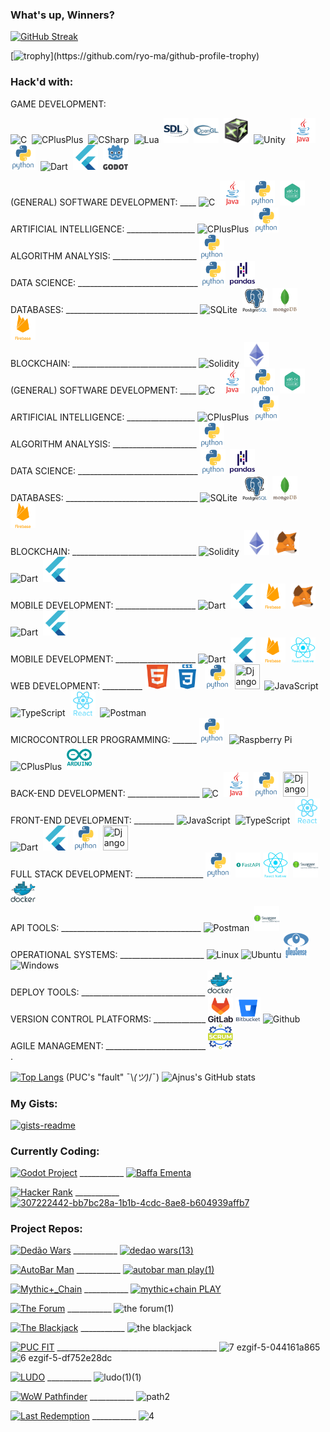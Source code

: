 ### What's up, Winners?

[![GitHub Streak](https://github-readme-streak-stats-jam-ajna-soares-projects.vercel.app/?user=Ajnus&theme=dark&background=000000)](https://git.io/streak-stats)

[![trophy](https://github-profile-trophy.vercel.app/?username=Ajnus&theme=matrix&no-frame=true&column=4&rank=-?)](https://github.com/ryo-ma/github-profile-trophy)

### Hack'd with:
<div>
  GAME DEVELOPMENT:
  
  <img src="https://skillicons.dev/icons?i=c" title="C" alt="C" width="40" height="40"/>&nbsp;
  <img src="https://skillicons.dev/icons?i=cpp" title="CPlusPlus" alt="CPlusPlus" width="40" height="40"/>&nbsp;
  <img src="https://skillicons.dev/icons?i=cs" title="CSharp" alt="CSharp" width="40" height="40"/>&nbsp;
  <img src="https://skillicons.dev/icons?i=lua" title="Lua" alt="Lua" width="40" height="40"/>&nbsp;
  <img src="https://github.com/devicons/devicon/blob/master/icons/sdl/sdl-original.svg" title="SDL" alt="SDL" width="40" height="40"/>&nbsp;
  <img src="https://github.com/devicons/devicon/blob/master/icons/opengl/opengl-original.svg" title="OpenGL" alt="OpenGL" width="40" height="40"/>&nbsp;
  <img src="https://github.com/Ajnus/Ajnus/blob/main/directx.png" title="DirectX/Direct3D" alt="DirectX/Direct3D" width="40" height="40"/>&nbsp;
<img src="https://skillicons.dev/icons?i=unity" title="Unity" title="Unity" alt="Unity" width="40" height="40"/>&nbsp;
  <img src="https://github.com/devicons/devicon/blob/master/icons/java/java-original-wordmark.svg" title="Java" alt="Java" width="40" height="40"/>&nbsp;
  <img src="https://github.com/devicons/devicon/blob/master/icons/python/python-original-wordmark.svg" title="Python" alt="Python" width="40" height="40"/>&nbsp;
  <img src="https://skillicons.dev/icons?i=dart" title="Dart" alt="Dart" width="40" height="40"/>&nbsp;
  <img src="https://github.com/devicons/devicon/blob/master/icons/flutter/flutter-original.svg" title="Flutter" alt="Flutter" width="40" height="40"/>&nbsp;
  <img src="https://github.com/devicons/devicon/blob/master/icons/godot/godot-original-wordmark.svg" title="Flutter" alt="Flutter" width="40" height="40"/>&nbsp;
</div>
<div>
  (GENERAL) SOFTWARE DEVELOPMENT: ____
  <img src="https://skillicons.dev/icons?i=c" title="C" alt="C" width="40" height="40"/>&nbsp;
  <img src="https://github.com/devicons/devicon/blob/master/icons/java/java-original-wordmark.svg" title="Java" alt="Java" width="40" height="40"/>&nbsp;
  <img src="https://github.com/devicons/devicon/blob/master/icons/python/python-original-wordmark.svg" title="Python" alt="Python" width="40" height="40"/>&nbsp;
  <img src="https://github.com/Ajnus/Ajnus/blob/main/assembly.png" title="Assembly" alt="Assembly" width="40" height="40"/>&nbsp;
</div>
<div>
  ARTIFICIAL INTELLIGENCE: _________________
  <img src="https://skillicons.dev/icons?i=cpp" title="CPlusPlus" alt="CPlusPlus" width="40" height="40"/>&nbsp;
  <img src="https://github.com/devicons/devicon/blob/master/icons/python/python-original-wordmark.svg" title="Python" alt="Python" width="40" height="40"/>&nbsp;
</div>
<div>
  ALGORITHM ANALYSIS: _____________________
  <img src="https://github.com/devicons/devicon/blob/master/icons/python/python-original-wordmark.svg" title="Python" alt="Python" width="40" height="40"/>&nbsp;
</div>
<div>
  DATA SCIENCE: ______________________________
  <img src="https://github.com/devicons/devicon/blob/master/icons/python/python-original-wordmark.svg" title="Python" alt="Python" width="40" height="40"/>&nbsp;
  <img src="https://github.com/devicons/devicon/blob/master/icons/pandas/pandas-original-wordmark.svg" title="Pandas" alt="Pandas" width="40" height="40"/>&nbsp;
</div>
<div>
  DATABASES: _________________________________
  <img src="https://skillicons.dev/icons?i=sqlite" title="SQLite" alt="SQLite" width="40" height="40"/>&nbsp;
  <img src="https://github.com/devicons/devicon/blob/master/icons/postgresql/postgresql-original-wordmark.svg" title="ProstgreSQL" alt="ProstgreSQL" width="40" height="40"/>&nbsp;  
  <img src="https://github.com/devicons/devicon/blob/master/icons/mongodb/mongodb-original-wordmark.svg" title="MongoDB" alt="MongoDB" width="40" height="40"/>&nbsp;
  <img src="https://github.com/devicons/devicon/blob/master/icons/firebase/firebase-plain-wordmark.svg" title="Firebase" alt="Firebase" width="40" height="40"/>&nbsp;
</div>
<div>
  BLOCKCHAIN: _______________________________
  <img src="https://skillicons.dev/icons?i=solidity" title="Solidity" alt="Solidity" width="40" height="40"/>&nbsp;
  <img src="https://github.com/Ajnus/Ajnus/blob/main/png-transparent-ethereum-classic-computer-icons-cryptocurrency-symbol-symbol-miscellaneous-blue-angle-thumbnail-removebg-preview.png" title="Ethereum" alt="Ethereum" width="40" height="40"/>&nbsp;
</div>
<div>
  (GENERAL) SOFTWARE DEVELOPMENT: ____
  <img src="https://skillicons.dev/icons?i=c" title="C" alt="C" width="40" height="40"/>&nbsp;
  <img src="https://github.com/devicons/devicon/blob/master/icons/java/java-original-wordmark.svg" title="Java" alt="Java" width="40" height="40"/>&nbsp;
  <img src="https://github.com/devicons/devicon/blob/master/icons/python/python-original-wordmark.svg" title="Python" alt="Python" width="40" height="40"/>&nbsp;
  <img src="https://github.com/Ajnus/Ajnus/blob/main/assembly.png" title="Assembly" alt="Assembly" width="40" height="40"/>&nbsp;
</div>
<div>
  ARTIFICIAL INTELLIGENCE: _________________
  <img src="https://skillicons.dev/icons?i=cpp" title="CPlusPlus" alt="CPlusPlus" width="40" height="40"/>&nbsp;
  <img src="https://github.com/devicons/devicon/blob/master/icons/python/python-original-wordmark.svg" title="Python" alt="Python" width="40" height="40"/>&nbsp;
</div>
<div>
  ALGORITHM ANALYSIS: _____________________
  <img src="https://github.com/devicons/devicon/blob/master/icons/python/python-original-wordmark.svg" title="Python" alt="Python" width="40" height="40"/>&nbsp;
</div>
<div>
  DATA SCIENCE: ______________________________
  <img src="https://github.com/devicons/devicon/blob/master/icons/python/python-original-wordmark.svg" title="Python" alt="Python" width="40" height="40"/>&nbsp;
  <img src="https://github.com/devicons/devicon/blob/master/icons/pandas/pandas-original-wordmark.svg" title="Pandas" alt="Pandas" width="40" height="40"/>&nbsp;
</div>
<div>
  DATABASES: _________________________________
  <img src="https://skillicons.dev/icons?i=sqlite" title="SQLite" alt="SQLite" width="40" height="40"/>&nbsp;
  <img src="https://github.com/devicons/devicon/blob/master/icons/postgresql/postgresql-original-wordmark.svg" title="ProstgreSQL" alt="ProstgreSQL" width="40" height="40"/>&nbsp;  
  <img src="https://github.com/devicons/devicon/blob/master/icons/mongodb/mongodb-original-wordmark.svg" title="MongoDB" alt="MongoDB" width="40" height="40"/>&nbsp;
  <img src="https://github.com/devicons/devicon/blob/master/icons/firebase/firebase-plain-wordmark.svg" title="Firebase" alt="Firebase" width="40" height="40"/>&nbsp;
</div>
<div>
  BLOCKCHAIN: _______________________________
  <img src="https://skillicons.dev/icons?i=solidity" title="Solidity" alt="Solidity" width="40" height="40"/>&nbsp;
  <img src="https://github.com/Ajnus/Ajnus/blob/main/png-transparent-ethereum-classic-computer-icons-cryptocurrency-symbol-symbol-miscellaneous-blue-angle-thumbnail-removebg-preview.png" title="Ethereum" alt="Ethereum" width="40" height="40"/>&nbsp;
  <img src="https://github.com/Ajnus/Ajnus/blob/main/metamask.png" title="MetaMask" alt="MetaMask" width="40" height="40"/>&nbsp;
  <img src="https://skillicons.dev/icons?i=dart" title="Dart" alt="Dart" width="40" height="40"/>&nbsp;
  <img src="https://github.com/devicons/devicon/blob/master/icons/flutter/flutter-original.svg" title="Flutter" alt="Flutter" width="40" height="40"/>&nbsp;
</div>
<div>
  MOBILE DEVELOPMENT: ____________________
  <img src="https://skillicons.dev/icons?i=dart" title="Dart" alt="Dart" width="40" height="40"/>&nbsp;
  <img src="https://github.com/devicons/devicon/blob/master/icons/flutter/flutter-original.svg" title="Flutter" alt="Flutter" width="40" height="40"/>&nbsp;
  <img src="https://github.com/devicons/devicon/blob/master/icons/firebase/firebase-plain-wordmark.svg" title="Firebase" alt="Firebase" width="40" height="40"/>&nbsp;
  <img src="https://github.com/Ajnus/Ajnus/blob/main/metamask.png" title="MetaMask" alt="MetaMask" width="40" height="40"/>&nbsp;
  <img src="https://skillicons.dev/icons?i=dart" title="Dart" alt="Dart" width="40" height="40"/>&nbsp;
  <img src="https://github.com/devicons/devicon/blob/master/icons/flutter/flutter-original.svg" title="Flutter" alt="Flutter" width="40" height="40"/>&nbsp;
</div>
<div>
  MOBILE DEVELOPMENT: ____________________
  <img src="https://skillicons.dev/icons?i=dart" title="Dart" alt="Dart" width="40" height="40"/>&nbsp;
  <img src="https://github.com/devicons/devicon/blob/master/icons/flutter/flutter-original.svg" title="Flutter" alt="Flutter" width="40" height="40"/>&nbsp;
  <img src="https://github.com/devicons/devicon/blob/master/icons/firebase/firebase-plain-wordmark.svg" title="Firebase" alt="Firebase" width="40" height="40"/>&nbsp;
  <img src="https://github.com/Ajnus/Ajnus/blob/main/react_native.png" title="React Native" alt="React Native" width="40" height="40"/>&nbsp;
</div>
<div>WEB DEVELOPMENT: __________
  <img src="https://github.com/devicons/devicon/blob/master/icons/html5/html5-original.svg" title="HTML5" alt="HTML" width="40" height="40"/>&nbsp;
  <img src="https://github.com/devicons/devicon/blob/master/icons/css3/css3-plain-wordmark.svg"  title="CSS3" alt="CSS" width="40" height="40"/>&nbsp;
  <img src="https://github.com/devicons/devicon/blob/master/icons/python/python-original-wordmark.svg" title="Python" alt="Python" width="40" height="40"/>&nbsp;
  <img src="https://skillicons.dev/icons?i=django" title="Django" **alt="Django" width="40" height="40"/>&nbsp;
  <img src="https://skillicons.dev/icons?i=js" title="JavaScript" alt="JavaScript" width="40" height="40"/>&nbsp;
  <img src="https://skillicons.dev/icons?i=ts" title="TypeScript" alt="TypeScript" width="40" height="40"/>&nbsp;
  <img src="https://github.com/devicons/devicon/blob/master/icons/react/react-original-wordmark.svg" title="React"  alt="React" width="40" height="40"/>&nbsp;
  <img src="https://skillicons.dev/icons?i=postman" title="Postman" alt="Postman" width="40" height="40"/>&nbsp;
</div>
<div>
  MICROCONTROLLER PROGRAMMING: ______
  <img src="https://github.com/devicons/devicon/blob/master/icons/python/python-original-wordmark.svg" title="Python" alt="Python" width="40" height="40"/>&nbsp;
  <img src="https://skillicons.dev/icons?i=raspberrypi" title="Raspberry Pi" alt="Raspberry Pi" width="40" height="40"/>
  <img src="https://skillicons.dev/icons?i=cpp" title="CPlusPlus" alt="CPlusPlus" width="40" height="40"/>&nbsp;
  <img src="https://github.com/devicons/devicon/blob/master/icons/arduino/arduino-original-wordmark.svg" title="Arduino" alt="Arduino" width="40" height="40"/>
</div>
<div>
  BACK-END DEVELOPMENT: __________________
  <img src="https://skillicons.dev/icons?i=c" title="C" alt="C" width="40" height="40"/>&nbsp;
  <img src="https://github.com/devicons/devicon/blob/master/icons/java/java-original-wordmark.svg" title="Java" alt="Java" width="40" height="40"/>&nbsp;
  <img src="https://github.com/devicons/devicon/blob/master/icons/python/python-original-wordmark.svg" title="Python" alt="Python" width="40" height="40"/>&nbsp;
  <img src="https://skillicons.dev/icons?i=django" title="Django" **alt="Django" width="40" height="40"/>&nbsp;
</div>
<div>
  FRONT-END DEVELOPMENT: __________
  <img src="https://skillicons.dev/icons?i=js" title="JavaScript" alt="JavaScript" width="40" height="40"/>&nbsp;
  <img src="https://skillicons.dev/icons?i=ts" title="TypeScript" alt="TypeScript" width="40" height="40"/>&nbsp;
  <img src="https://github.com/devicons/devicon/blob/master/icons/react/react-original-wordmark.svg" title="React"  alt="React" width="40" height="40"/>&nbsp;
  <img src="https://skillicons.dev/icons?i=dart" title="Dart" alt="Dart" width="40" height="40"/>&nbsp;
  <img src="https://github.com/devicons/devicon/blob/master/icons/flutter/flutter-original.svg" title="Flutter" alt="Flutter" width="40" height="40"/>&nbsp;
  <img src="https://github.com/devicons/devicon/blob/master/icons/python/python-original-wordmark.svg" title="Python" alt="Python" width="40" height="40"/>&nbsp;
  <img src="https://skillicons.dev/icons?i=django" title="Django" **alt="Django" width="40" height="40"/>&nbsp;
</div>
<div>
  FULL STACK DEVELOPMENT: _________________
  <img src="https://github.com/devicons/devicon/blob/master/icons/python/python-original-wordmark.svg" title="Python" alt="Python" width="40" height="40"/>&nbsp;
  <img src="https://github.com/devicons/devicon/blob/master/icons/fastapi/fastapi-original-wordmark.svg" title="FastAPI" alt="FastAPI" width="40" height="40"/>
  <img src="https://github.com/Ajnus/Ajnus/blob/main/react_native.png" title="React Native" alt="React Native" width="40" height="40"/>&nbsp;
  <img src="https://github.com/devicons/devicon/blob/master/icons/swagger/swagger-original-wordmark.svg" title="Swagger" alt="Swagger" width="40" height="40"/>
  <img src="https://github.com/devicons/devicon/blob/master/icons/docker/docker-original-wordmark.svg" title="Docker" alt="Docker" width="40" height="40"/>
</div>
<div>
<div>
  API TOOLS: ___________________________________
  <img src="https://skillicons.dev/icons?i=postman" title="Postman" alt="Postman" width="40" height="40"/>&nbsp;
  <img src="https://github.com/devicons/devicon/blob/master/icons/swagger/swagger-original-wordmark.svg" title="Swagger" alt="Swagger" width="40" height="40"/>
</div>  
OPERATIONAL SYSTEMS: _____________________
  <img src="https://skillicons.dev/icons?i=linux" title="Linux" alt="Linux" width="40" height="40"/>
  <img src="https://skillicons.dev/icons?i=ubuntu" title="Ubuntu" alt="Ubuntu" width="40" height="40"/>
  <img src="https://github.com/Ajnus/Ajnus/blob/main/800px-GNewSense_3_logo_with_lettering%2C_blue.svg.png" title="Gnewsense" alt="Gnewsense" width="40" height="40"/>
  <img src="https://skillicons.dev/icons?i=windows" title="Windows" alt="Windows" width="40" height="40"/>
</div>
<div>
DEPLOY TOOLS: _______________________________
  <img src="https://github.com/devicons/devicon/blob/master/icons/docker/docker-original-wordmark.svg" title="Docker" alt="Docker" width="40" height="40"/>
</div>
<div>
VERSION CONTROL PLATFORMS: _____________
  <img src="https://github.com/devicons/devicon/blob/master/icons/gitlab/gitlab-original-wordmark.svg" title="Gitlab" alt="Gitlab" width="40" height="40"/>
  <img src="https://github.com/devicons/devicon/blob/master/icons/bitbucket/bitbucket-original-wordmark.svg" title="Bitbucket" alt="Bitbucket" width="40" height="40"/>
  <img src="https://skillicons.dev/icons?i=github" title="Github" alt="Github" width="40" height="40"/>
</div>
<div>
AGILE MANAGEMENT: _________________________
  <img src="https://github.com/Ajnus/Ajnus/blob/main/scrum_new.png" title="SCRUM" alt="SCRUM" width="40" height="40"/>
</div> 
.

[![Top Langs](https://github-readme-stats-jam-ajna-soares-projects.vercel.app/api/top-langs/?username=Ajnus&theme=chartreuse-dark&langs_count=15&hide=Meson,Processing,Shell,PowerShell,Makefile,CMake,Forth&layout=donut&locale=pt-br)](https://github.com/anuraghazra/github-readme-stats)  (PUC's "fault" ¯\\_(ツ)_/¯)  ![Ajnus's GitHub stats](https://github-readme-stats-jam-ajna-soares-projects.vercel.app/api?username=ajnus&show=prs_merged,prs_merged_percentage&show_icons=true&theme=chartreuse-dark)


### My Gists:

[![gists-readme](https://gists-readme.yizack.com/api/pin?user=Ajnus&id=3c5de034228987b7892fe3178210ce42&owner=true&theme=dark)](https://gist.github.com/Ajnus/3c5de034228987b7892fe3178210ce42)

### Currently Coding:

[![Godot Project](https://github-readme-stats.vercel.app/api/pin/?username=ajnus&repo=GODOT_PROJECT_TOPICOS_EM_COMPUTACAO_IV_INF1307&theme=vision-friendly-dark&show_owner=true)](https://github.com/Ajnus/GODOT_PROJECT_TOPICOS_EM_COMPUTACAO_IV_INF1307) ___________ [![Baffa Ementa](https://github.com/Ajnus/Ajnus/assets/8205907/4ec02bdf-2976-4c83-afb2-92d57c8520c0)](https://www.youtube.com/watch?v=dxHNQQasJBE)



[![Hacker Rank](https://github-readme-stats.vercel.app/api/pin/?username=ajnus&repo=hackerRank_Codes&theme=vision-friendly-dark&show_owner=true)](https://github.com/Ajnus/HackerRank_Codes) ___________ [![307222442-bb7bc28a-1b1b-4cdc-8ae8-b604939affb7](https://github.com/Ajnus/Ajnus/assets/8205907/4667786a-9c71-434d-b513-d14ea98abcf2)](https://www.hackerrank.com/profile/ajnasoares)

### Project Repos:

[![Dedão Wars](https://github-readme-stats.vercel.app/api/pin/?username=ajnus&repo=DEDAO-THUMB-WARS-Flutter-&theme=vision-friendly-dark&show_owner=true)](https://github.com/Ajnus/DEDAO-THUMB-WARS-Flutter-) ___________ [![dedao wars(13)](https://github.com/Ajnus/Ajnus/assets/8205907/866c6850-7f1c-402d-8de1-02e98d2b2d8a)](https://www.youtube.com/watch?v=SRlWgwwjvo4)

[![AutoBar Man](https://github-readme-stats.vercel.app/api/pin/?username=ajnus&repo=AUTOBAR_MAN_PROGRAMACAO_DE_MICROCONTROLADORES_ENG1419&theme=vision-friendly-dark&show_owner=true)](https://github.com/Ajnus/AUTOBAR_MAN_PROGRAMACAO_DE_MICROCONTROLADORES_ENG1419) ___________ [![autobar man play(1)](https://github.com/Ajnus/Ajnus/assets/8205907/c6e5337e-ca52-4c81-a5d6-903078dd0907)](https://www.youtube.com/watch?v=PP6cPMQUdCA)

[![Mythic+_Chain](https://github-readme-stats.vercel.app/api/pin/?username=ajnus&repo=MYTHIC_PLUS_CHAIN_BLOCKCHAIN_INF1305&theme=vision-friendly-dark&show_owner=true)](https://github.com/Ajnus/MYTHIC_PLUS_CHAIN_BLOCKCHAIN_INF1305) ___________ [![mythic+chain PLAY](https://github.com/Ajnus/Ajnus/assets/8205907/f24c9862-00b8-4554-a909-04c2f41602de)](https://www.youtube.com/watch?v=lEQssWorXtc)

[![The Forum](https://github-readme-stats.vercel.app/api/pin/?username=ajnus&repo=THE_FORUM_PROGRAMACAO_WEB_INF1407_T2&theme=vision-friendly-dark&show_owner=true)](https://github.com/Ajnus/THE_FORUM_PROGRAMACAO_WEB_INF1407_T2) ___________ ![the forum(1)](https://github.com/Ajnus/Ajnus/assets/8205907/14b97144-81e1-4df7-b1b8-e7bc1ab03f63)

[![The Blackjack](https://github-readme-stats.vercel.app/api/pin/?username=ajnus&repo=BLACKJACK_PROGRAMACAO_ORIENTADA_A_OBJETOS_INF1636&theme=vision-friendly-dark&show_owner=true)](https://github.com/Ajnus/BLACKJACK_PROGRAMACAO_ORIENTADA_A_OBJETOS_INF1636) ___________ ![the blackjack](https://github.com/Ajnus/Ajnus/assets/8205907/0a714214-0516-49b5-93b2-b27bb8333185)

[![PUC FIT](https://github-readme-stats.vercel.app/api/pin/?username=ajnus&repo=PUC_Fit&theme=vision-friendly-dark&show_owner=true)](https://github.com/Ajnus/PUC_Fit) ________________________________________ ![7 ezgif-5-044161a865](https://github.com/Ajnus/Ajnus/assets/8205907/c323a592-cda8-4f7e-9f70-3204f145faab)![6 ezgif-5-df752e28dc](https://github.com/Ajnus/Ajnus/assets/8205907/4c3fdfb9-42da-4ade-a885-ecebb4d409f4)

[![LUDO](https://github-readme-stats.vercel.app/api/pin/?username=ajnus&repo=LUDO_PROGRAMACAO_MODULAR_INF1301&theme=vision-friendly-dark&show_owner=true)](https://github.com/Ajnus/LUDO_PROGRAMACAO_MODULAR_INF1301) ___________ ![ludo(1)(1)](https://github.com/Ajnus/Ajnus/assets/8205907/2703e654-d111-47b8-92b7-67cdc42867e8)

[![WoW Pathfinder](https://github-readme-stats.vercel.app/api/pin/?username=ajnus&repo=WORLD_OF_WARCRAFT_PATHFINDER&theme=vision-friendly-dark&show_owner=true)](https://github.com/Ajnus/WORLD_OF_WARCRAFT_PATHFINDER) ___________ ![path2](https://github.com/Ajnus/Ajnus/assets/8205907/bd34b6f0-efd0-4d81-baca-eaca3128ecba)

[![Last Redemption](https://github-readme-stats.vercel.app/api/pin/?username=ajnus&repo=Last_Redemption&theme=vision-friendly-dark&show_owner=true)](https://github.com/Ajnus/Last_Redemption) ___________ ![4](https://github.com/Ajnus/Ajnus/assets/8205907/e77c0856-56b6-4c98-a45c-1ac08b497cd9)


<!--
**Ajnus/Ajnus** is a ✨ _special_ ✨ repository because its `README.md` (this file) appears on your GitHub profile.

Here are some ideas to get you started:

- 🔭 I’m currently working on ...
- 🌱 I’m currently learning ...
- 👯 I’m looking to collaborate on ...
- 🤔 I’m looking for help with ...
- 💬 Ask me about ...
- 📫 How to reach me: ...
- 😄 Pronouns: ...
- ⚡ Fun fact: ...
-->
